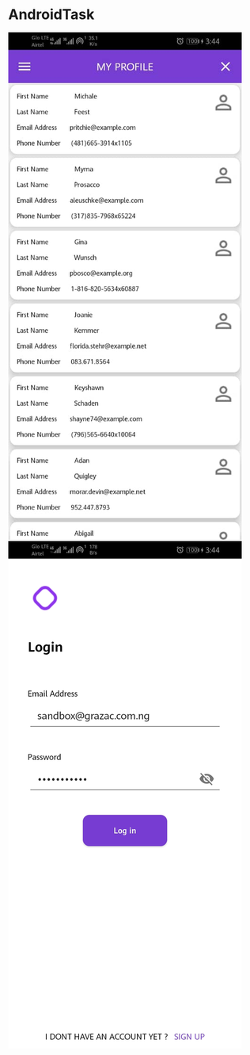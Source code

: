 # AndroidTask

<img src="https://github.com/Way4ward17/AndroidTask/blob/master/a.jpeg">
<img src="https://github.com/Way4ward17/AndroidTask/blob/master/b.jpeg">
